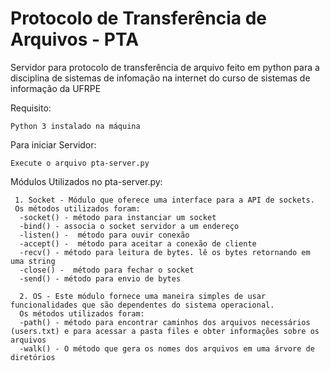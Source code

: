 # Protocolo de Transferência de Arquivos - PTA

Servidor para protocolo de transferência de arquivo feito em python para a disciplina de sistemas de infomação na internet do curso de sistemas de informação da UFRPE


Requisito:
```
Python 3 instalado na máquina
```
Para iniciar Servidor:
```
Execute o arquivo pta-server.py
```


Módulos Utilizados no pta-server.py:
  ```
   1. Socket - Módulo que oferece uma interface para a API de sockets. 
   Os métodos utilizados foram:
    -socket() - método para instanciar um socket
    -bind() - associa o socket servidor a um endereço
    -listen() -  método para ouvir conexão
    -accept() -  método para aceitar a conexão de cliente
    -recv() - método para leitura de bytes. lê os bytes retornando em uma string
    -close() -  método para fechar o socket
    -send() - método para envio de bytes
  
    2. OS - Este módulo fornece uma maneira simples de usar funcionalidades que são dependentes do sistema operacional.
    Os métodos utilizados foram:
    -path() - método para encontrar caminhos dos arquivos necessários (users.txt) e para acessar a pasta files e obter informações sobre os arquivos
    -walk() - O método que gera os nomes dos arquivos em uma árvore de diretórios 
```
